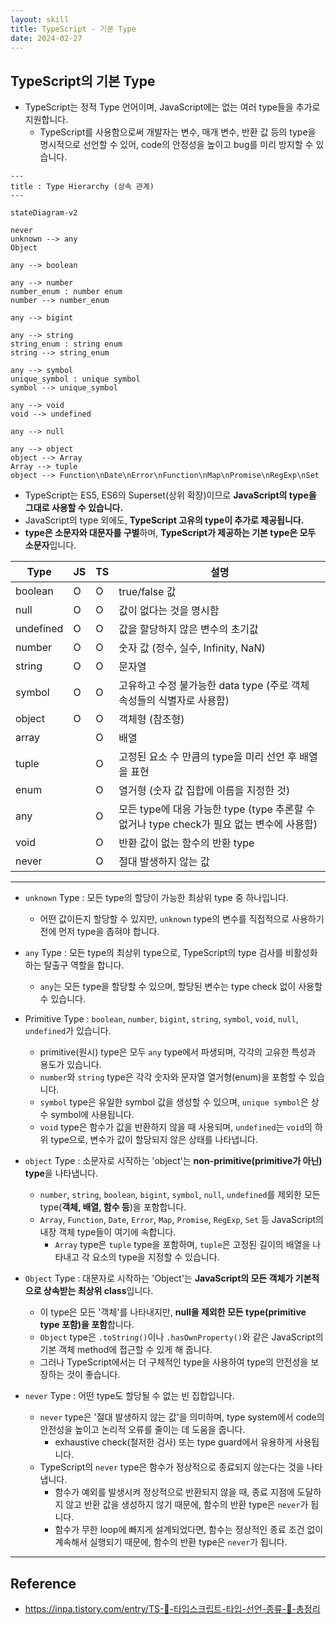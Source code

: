 ```yaml
---
layout: skill
title: TypeScript - 기본 Type
date: 2024-02-27
---
```





## TypeScript의 기본 Type

- TypeScript는 정적 Type 언어이며, JavaScript에는 없는 여러 type들을 추가로 지원합니다.
    - TypeScript를 사용함으로써 개발자는 변수, 매개 변수, 반환 값 등의 type을 명시적으로 선언할 수 있어, code의 안정성을 높이고 bug를 미리 방지할 수 있습니다.

```mermaid
---
title : Type Hierarchy (상속 관계)
---

stateDiagram-v2

never
unknown --> any
Object

any --> boolean

any --> number
number_enum : number enum
number --> number_enum

any --> bigint

any --> string
string_enum : string enum
string --> string_enum

any --> symbol
unique_symbol : unique symbol
symbol --> unique_symbol

any --> void
void --> undefined

any --> null

any --> object
object --> Array
Array --> tuple
object --> Function\nDate\nError\nFunction\nMap\nPromise\nRegExp\nSet
```

- TypeScript는 ES5, ES6의 Superset(상위 확장)이므로 **JavaScript의 type을 그대로 사용할 수 있습니다.**
- JavaScript의 type 외에도, **TypeScript 고유의 type이 추가로 제공됩니다.**
- **type은 소문자와 대문자를 구별**하며, **TypeScript가 제공하는 기본 type은 모두 소문자**입니다.

| Type | JS | TS | 설명 |
| --- | --- | --- | --- |
| boolean | O | O | true/false 값 |
| null | O | O | 값이 없다는 것을 명시함 |
| undefined | O | O | 값을 할당하지 않은 변수의 초기값 |
| number | O | O | 숫자 값 (정수, 실수, Infinity, NaN) |
| string | O | O | 문자열 |
| symbol | O | O | 고유하고 수정 불가능한 data type (주로 객체 속성들의 식별자로 사용함) |
| object | O | O | 객체형 (참조형) |
| array |  | O | 배열 |
| tuple |  | O | 고정된 요소 수 만큼의 type을 미리 선언 후 배열을 표현 |
| enum |  | O | 열거형 (숫자 값 집합에 이름을 지정한 것) |
| any |  | O | 모든 type에 대응 가능한 type (type 추론할 수 없거나 type check가 필요 없는 변수에 사용함) |
| void |  | O | 반환 값이 없는 함수의 반환 type |
| never |  | O | 절대 발생하지 않는 값 |




---




- `unknown` Type : 모든 type의 할당이 가능한 최상위 type 중 하나입니다.
    - 어떤 값이든지 할당할 수 있지만, `unknown` type의 변수를 직접적으로 사용하기 전에 먼저 type을 좁혀야 합니다.

- `any` Type : 모든 type의 최상위 type으로, TypeScript의 type 검사를 비활성화하는 탈출구 역할을 합니다.
    - `any`는 모든 type을 할당할 수 있으며, 할당된 변수는 type check 없이 사용할 수 있습니다.

- Primitive Type : `boolean`, `number`, `bigint`, `string`, `symbol`, `void`, `null`, `undefined`가 있습니다.
    - primitive(원시) type은 모두 `any` type에서 파생되며, 각각의 고유한 특성과 용도가 있습니다.
    - `number`와 `string` type은 각각 숫자와 문자열 열거형(enum)을 포함할 수 있습니다.
    - `symbol` type은 유일한 symbol 값을 생성할 수 있으며, `unique symbol`은 상수 symbol에 사용됩니다.
    - `void` type은 함수가 값을 반환하지 않을 때 사용되며, `undefined`는 `void`의 하위 type으로, 변수가 값이 할당되지 않은 상태를 나타냅니다.

- `object` Type : 소문자로 시작하는 'object'는 **non-primitive(primitive가 아닌) type**을 나타냅니다.
    - `number`, `string`, `boolean`, `bigint`, `symbol`, `null`, `undefined`를 제외한 모든 type(**객체, 배열, 함수 등**)을 포함합니다.
    - `Array`, `Function`, `Date`, `Error`, `Map`, `Promise`, `RegExp`, `Set` 등 JavaScript의 내장 객체 type들이 여기에 속합니다.
        - `Array` type은 `tuple` type을 포함하며, `tuple`은 고정된 길이의 배열을 나타내고 각 요소의 type을 지정할 수 있습니다.

- `Object` Type : 대문자로 시작하는 'Object'는 **JavaScript의 모든 객체가 기본적으로 상속받는 최상위 class**입니다.
    - 이 type은 모든 '객체'를 나타내지만, **null을 제외한 모든 type(primitive type 포함)을 포함**합니다.
    - `Object` type은 `.toString()`이나 `.hasOwnProperty()`와 같은 JavaScript의 기본 객체 method에 접근할 수 있게 해 줍니다.
    - 그러나 TypeScript에서는 더 구체적인 type을 사용하여 type의 안전성을 보장하는 것이 좋습니다.

- `never` Type : 어떤 type도 할당될 수 없는 빈 집합입니다.
    - `never` type은 '절대 발생하지 않는 값'을 의미하며, type system에서 code의 안전성을 높이고 논리적 오류를 줄이는 데 도움을 줍니다.
        - exhaustive check(철저한 검사) 또는 type guard에서 유용하게 사용됩니다.
    - TypeScript의 `never` type은 함수가 정상적으로 종료되지 않는다는 것을 나타냅니다.
        - 함수가 예외를 발생시켜 정상적으로 반환되지 않을 때, 종료 지점에 도달하지 않고 반환 값을 생성하지 않기 때문에, 함수의 반환 type은 `never`가 됩니다.
        - 함수가 무한 loop에 빠지게 설계되었다면, 함수는 정상적인 종료 조건 없이 계속해서 실행되기 때문에, 함수의 반환 type은 `never`가 됩니다.




---




## Reference

- <https://inpa.tistory.com/entry/TS-📘-타입스크립트-타입-선언-종류-💯-총정리>
